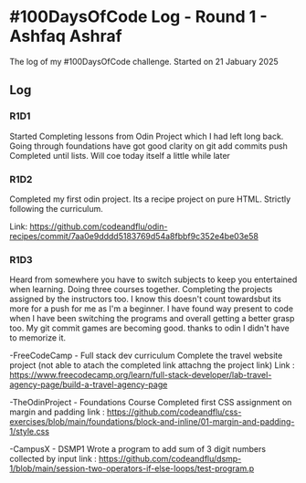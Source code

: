 # #100DaysOfCode Log - Round 1 - Ashfaq Ashraf

The log of my #100DaysOfCode challenge. Started on 21 Jabuary 2025

## Log

### R1D1 
Started Completing lessons from Odin Project which I had left long back. Going through foundations have got good clarity on git add commits push
Completed until lists. Will coe today itself a little while later 

### R1D2
Completed my first odin project. Its a recipe project on pure HTML. Strictly following the curriculum.

Link: https://github.com/codeandflu/odin-recipes/commit/7aa0e9dddd5183769d54a8fbbf9c352e4be03e58

### R1D3
Heard from somewhere you have to switch subjects to keep you entertained when learning. Doing three courses together. Completing the projects assigned by the instructors too. I know this doesn't count towardsbut its more for a push for me as I'm a beginner. I have found way present to code when I have been switching the programs and overall getting a better grasp too. My git commit games are becoming good. thanks to odin I didn't have to memorize it. 



-FreeCodeCamp - Full stack dev curriculum
Complete the travel website project (not able to atach the completed link attachng the project link)
Link : https://www.freecodecamp.org/learn/full-stack-developer/lab-travel-agency-page/build-a-travel-agency-page

-TheOdinProject - Foundations Course
Completed first CSS assignment on margin and padding
link : https://github.com/codeandflu/css-exercises/blob/main/foundations/block-and-inline/01-margin-and-padding-1/style.css

-CampusX - DSMP1
Wrote a program to add sum of 3 digit numbers collected by input
link : https://github.com/codeandflu/dsmp-1/blob/main/session-two-operators-if-else-loops/test-program.p

